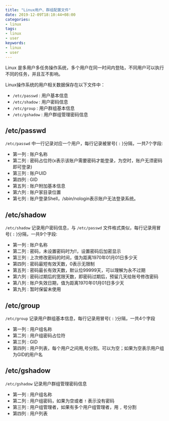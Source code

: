 ```yaml
---
title: "Linux用户、群组配置文件"
date: 2019-12-09T18:10:44+08:00
categories:
- linux
tags:
- linux
- user
keywords:
- linux
- user
---
```


Linux 是多用户多任务操作系统，多个用户在同一时间内登陆，不同用户可以执行不同的任务，并且互不影响。

<!--more-->

Linux操作系统的用户相关数据保存在以下文件中：

* `/etc/passwd` : 用户基本信息
* `/etc/shadow` : 用户密码信息
* `/etc/group` : 用户群组基本信息
* `/etc/gshadow` : 用户群组管理密码信息

## /etc/passwd

`/etc/passwd` 中一行记录对应一个用户，每行记录被冒号( `:` )分隔，一共7个字段:

* 第一列 : 账户名称
* 第二列 : 密码占位符(x表示该账户需要密码才能登录，为空时，账户无须密码即可登录)
* 第三列 : 账户UID
* 第四列 : GID
* 第五列 : 账户附加基本信息
* 第六列 : 账户家目录位置
* 第七列 : 账户登录Shell，/sbin/nologin表示账户无法登录系统。

## /etc/shadow

`/etc/shadow` 记录用户密码信息，与 `/etc/passwd` 文件格式类似，每行记录用冒号( `:` )分隔，一共9个字段:

* 第一列 : 账户名称
* 第二列 : 密码，未设置密码时为!!，设置密码后加密显示
* 第三列 : 上次修改密码的时间，值为距离1970年01月01日多少天
* 第四列 : 密码最短有效天数，0表示无限制
* 第五列 : 密码最长有效天数，默认位99999天，可以理解为永不过期
* 第六列 : 密码过期后的宽限天数，即密码过期后，预留几天给账号修改密码
* 第八列 : 账户失效日期，值为距离1970年01月01日多少天
* 第九列 : 暂时保留未使用

## /etc/group

`/etc/group` 记录用户群组基本信息，每行记录用冒号( `:` )分隔，一共4个字段

* 第一列 : 用户组名称
* 第二列 : 用户组密码占位符
* 第三列 : GID
* 第四列 : 用户列表，每个用户之间用,号分割。可以为空；如果为空表示用户组为GID的用户名

## /etc/gshadow

`/etc/gshadow` 记录用户群组管理密码信息

 
* 第一列 : 用户组名称
* 第二列 : 用户组密码，如果为空或者 `!` 表示没有密码
* 第三列 : 用户组管理者，如果有多个用户组管理者，用 `,` 号分割
* 第四列 : 用户列表